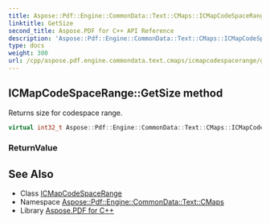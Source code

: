 ```yaml
---
title: Aspose::Pdf::Engine::CommonData::Text::CMaps::ICMapCodeSpaceRange::GetSize method
linktitle: GetSize
second_title: Aspose.PDF for C++ API Reference
description: 'Aspose::Pdf::Engine::CommonData::Text::CMaps::ICMapCodeSpaceRange::GetSize method. Returns size for codespace range in C++.'
type: docs
weight: 300
url: /cpp/aspose.pdf.engine.commondata.text.cmaps/icmapcodespacerange/getsize/
---
```

## ICMapCodeSpaceRange::GetSize method


Returns size for codespace range.

```cpp
virtual int32_t Aspose::Pdf::Engine::CommonData::Text::CMaps::ICMapCodeSpaceRange::GetSize()=0
```


### ReturnValue



## See Also

* Class [ICMapCodeSpaceRange](../)
* Namespace [Aspose::Pdf::Engine::CommonData::Text::CMaps](../../)
* Library [Aspose.PDF for C++](../../../)
